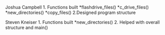 Joshua Campbell
    1. Functions built
        *flashdrive_files()
        *c_drive_files()
        *new_directories()
        *copy_files()
    2.Designed program structure

Steven Kneiser
    1. Functions built
        *new_directories()
    2. Helped with overall structure and main()